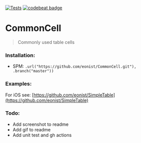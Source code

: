 [![Tests](https://github.com/eonist/CommonCell/actions/workflows/Tests.yml/badge.svg)](https://github.com/eonist/CommonCell/actions/workflows/Tests.yml)
[![codebeat badge](https://codebeat.co/badges/eb6ece22-82e0-4631-8d3b-68e921a9341f)](https://codebeat.co/projects/github-com-eonist-commoncell-master)

# CommonCell

> Commonly used table cells

### Installation:
- SPM: `.url("https://github.com/eonist/CommonCell.git"), .branch("master"))`

### Examples:
For iOS see: [https://github.com/eonist/SimpleTable](https://github.com/eonist/SimpleTable)

### Todo:
- Add screenshot to readme
- Add gif to readme
- Add unit test and gh actions
